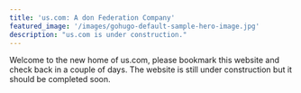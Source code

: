 ```yaml
---
title: 'us.com: A don Federation Company'
featured_image: '/images/gohugo-default-sample-hero-image.jpg'
description: "us.com is under construction."
---
```


Welcome to the new home of us.com, please bookmark this website and check back in a couple of days. The website is still under construction but it should be completed soon.
